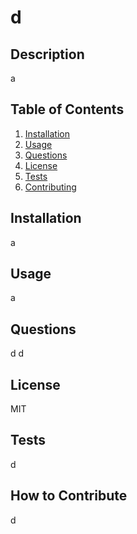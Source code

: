 # d

  ## Description
  a

  ## Table of Contents
  1. [Installation](#installation)
  2. [Usage](#usage)
  3. [Questions](#questions)
  4. [License](#license)
  5. [Tests](#tests)
  6. [Contributing](#how-to-contribute)

  ## Installation
  a

  ## Usage
  a
  
  
  ## Questions
  d
  d
  
  ## License
  MIT
  
  ## Tests
  d

  ## How to Contribute 
  d
  